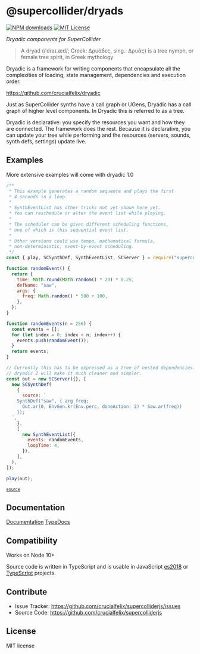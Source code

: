 # @supercollider/dryads
[![NPM downloads][npm-downloads-image]][npm-url] [![MIT License][license-image]][license-url]

<i>Dryadic components for SuperCollider</i>

> A dryad (/ˈdraɪ.æd/; Greek: Δρυάδες, sing.: Δρυάς) is a tree nymph, or female tree spirit, in Greek mythology

Dryadic is a framework for writing components that encapsulate all the complexities of loading, state management, dependencies and execution order.

https://github.com/crucialfelix/dryadic

Just as SuperCollider synths have a call graph or UGens, Dryadic has a call graph of higher level components. In Dryadic this is referred to as a tree.

Dryadic is declarative: you specify the resources you want and how they are connected. The framework does the rest.
Because it is declarative, you can update your tree while performing and the resources (servers, sounds, synth defs, settings) update live.

## Examples

More extensive examples will come with dryadic 1.0

```js
/**
 * This example generates a random sequence and plays the first
 * 4 seconds in a loop.
 *
 * SynthEventList has other tricks not yet shown here yet.
 * You can reschedule or alter the event list while playing.
 *
 * The scheduler can be given different scheduling functions,
 * one of which is this sequential event list.
 *
 * Other versions could use tempo, mathematical formula,
 * non-deterministic, event-by-event scheduling.
 */
const { play, SCSynthDef, SynthEventList, SCServer } = require("supercolliderjs").dryads;

function randomEvent() {
  return {
    time: Math.round(Math.random() * 20) * 0.25,
    defName: "saw",
    args: {
      freq: Math.random() * 500 + 100,
    },
  };
}

function randomEvents(n = 256) {
  const events = [];
  for (let index = 0; index < n; index++) {
    events.push(randomEvent());
  }
  return events;
}

// Currently this has to be expressed as a tree of nested dependencies.
// dryadic 2 will make it much cleaner and simpler.
const out = new SCServer({}, [
  new SCSynthDef(
    {
      source: `
    SynthDef("saw", { arg freq;
      Out.ar(0, EnvGen.kr(Env.perc, doneAction: 2) * Saw.ar(freq))
    });
  `,
    },
    [
      new SynthEventList({
        events: randomEvents,
        loopTime: 4,
      }),
    ],
  ),
]);

play(out);

```
<small class="source-link"><a href=https://github.com/crucialfelix/supercolliderjs/blob/develop/examples/dryads-synth-event-list.js>source</a></small>


Documentation
-------------

[Documentation](https://crucialfelix.github.io/supercolliderjs/)
[TypeDocs](https://crucialfelix.github.io/supercolliderjs/packages/dryads/docs/index.html)

Compatibility
-------------

Works on Node 10+

Source code is written in TypeScript and is usable in JavaScript [es2018](https://2ality.com/2017/02/ecmascript-2018.html) or [TypeScript](https://www.typescriptlang.org/docs/home.html) projects.

Contribute
----------

- Issue Tracker: https://github.com/crucialfelix/supercolliderjs/issues
- Source Code: https://github.com/crucialfelix/supercolliderjs

License
-------

MIT license

[license-image]: http://img.shields.io/badge/license-MIT-blue.svg?style=flat
[license-url]: LICENSE

[npm-url]: https://npmjs.org/package/@supercollider/dryads
[npm-version-image]: http://img.shields.io/npm/v/@supercollider/dryads.svg?style=flat
[npm-downloads-image]: http://img.shields.io/npm/dm/@supercollider/dryads.svg?style=flat

[travis-url]: http://travis-ci.org/crucialfelix/supercolliderjs
[travis-image]: https://travis-ci.org/crucialfelix/supercolliderjs.svg?branch=master
